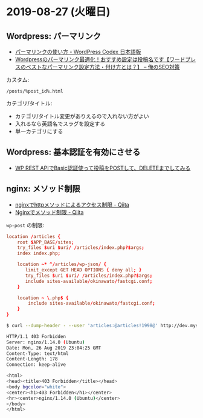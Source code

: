 # 2019-08-27 (火曜日)

## Wordpress: パーマリンク

- [パーマリンクの使い方 - WordPress Codex 日本語版](https://wpdocs.osdn.jp/%E3%83%91%E3%83%BC%E3%83%9E%E3%83%AA%E3%83%B3%E3%82%AF%E3%81%AE%E4%BD%BF%E3%81%84%E6%96%B9)
- [Wordpressのパーマリンク最適化！おすすめ設定は投稿名です【ワードプレスのベストなパーマリンク設定方法・付け方とは？】 – 俺のSEO対策](https://www.hiroyukisuzuki.com/entry/permalink-wordpress/)

カスタム:

~~~
/posts/%post_id%.html
~~~

カテゴリ/タイトル:

- カテゴリ/タイトル変更がありえるので入れない方がよい
- 入れるなら英語名でスラグを設定する
- 単一カテゴリにする

## Wordpress: 基本認証を有効にさせる

- [WP REST APIでBasic認証使って投稿をPOSTして、DELETEまでしてみる](https://wp-kyoto.net/curl-post-delete-wp-rest-api-posts)

## nginx: メソッド制限

- [nginxでhttpメソッドによるアクセス制限 - Qiita](https://qiita.com/sakajunquality/items/14124f9d954923b35e5d)
- [Nginxでメソッド制限 - Qiita](https://qiita.com/hiroki_ok/items/b8d29582c4381c26d3ba)

`wp-post` の制限:

~~~conf
location /articles {
    root $APP_BASE/sites;
    try_files $uri $uri/ /articles/index.php?$args;
    index index.php;

    location ~* ^/articles/wp-json/ {
       limit_except GET HEAD OPTIONS { deny all; }
       try_files $uri $uri/ /articles/index.php?$args;
       include sites-available/okinawato/fastcgi.conf;
    }

    location ~ \.php$ {
        include sites-available/okinawato/fastcgi.conf;
    }
}
~~~

~~~bash
$ curl --dump-header - --user 'articles:@articles!1998@' http://dev.myserver.com/articles/wp-json/wp/v2/posts -XPOST -d 'title=title' -d 'content=sample content' -d 'slug=api-sample'

HTTP/1.1 403 Forbidden
Server: nginx/1.14.0 (Ubuntu)
Date: Mon, 26 Aug 2019 23:04:25 GMT
Content-Type: text/html
Content-Length: 178
Connection: keep-alive

<html>
<head><title>403 Forbidden</title></head>
<body bgcolor="white">
<center><h1>403 Forbidden</h1></center>
<hr><center>nginx/1.14.0 (Ubuntu)</center>
</body>
</html>
~~~
